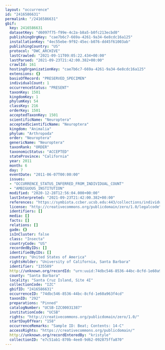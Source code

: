 ```yaml
---
layout: "occurrence"
id: "2416586631"
permalink: "/2416586631"
gbif:
  key: 2416586631
  datasetKey: "d6097f75-f99e-4c2a-b8a5-b0fc213ecbd0"
  publishingOrgKey: "cae7b6c7-669a-4261-9a34-6e8cdc16a125"
  installationKey: "4ec55ebe-9f92-45ec-b076-dd45f61003ab"
  publishingCountry: "US"
  protocol: "DWC_ARCHIVE"
  lastCrawled: "2021-09-11T09:05:22.434+00:00"
  lastParsed: "2021-09-23T21:42:00.382+00:00"
  crawlId: 161
  hostingOrganizationKey: "cae7b6c7-669a-4261-9a34-6e8cdc16a125"
  extensions: {}
  basisOfRecord: "PRESERVED_SPECIMEN"
  individualCount: 1
  occurrenceStatus: "PRESENT"
  taxonKey: 1501
  kingdomKey: 1
  phylumKey: 54
  classKey: 216
  orderKey: 1501
  acceptedTaxonKey: 1501
  scientificName: "Neuroptera"
  acceptedScientificName: "Neuroptera"
  kingdom: "Animalia"
  phylum: "Arthropoda"
  order: "Neuroptera"
  genericName: "Neuroptera"
  taxonRank: "ORDER"
  taxonomicStatus: "ACCEPTED"
  stateProvince: "California"
  year: 2011
  month: 6
  day: 7
  eventDate: "2011-06-07T00:00:00"
  issues:
  - "OCCURRENCE_STATUS_INFERRED_FROM_INDIVIDUAL_COUNT"
  - "AMBIGUOUS_INSTITUTION"
  modified: "2020-12-28T12:56:04.000+00:00"
  lastInterpreted: "2021-09-23T21:42:00.382+00:00"
  references: "https://symbiota.ccber.ucsb.edu:443/collections/individual/index.php?occid=135589"
  license: "http://creativecommons.org/publicdomain/zero/1.0/legalcode"
  identifiers: []
  media: []
  facts: []
  relations: []
  gadm: {}
  isInCluster: false
  class: "Insecta"
  countryCode: "US"
  recordedByIDs: []
  identifiedByIDs: []
  country: "United States of America"
  rightsHolder: "University of California, Santa Barbara"
  identifier: "135589"
  http://unknown.org/recordId: "urn:uuid:74dbc546-8536-44bc-8cfd-1e60a963f4cd"
  county: "Santa Barbara"
  locality: "Santa Cruz Island, Site 4I"
  collectionCode: "IZC"
  gbifID: "2416586631"
  occurrenceID: "74dbc546-8536-44bc-8cfd-1e60a963f4cd"
  taxonID: "292"
  preparations: "Pinned"
  catalogNumber: "UCSB-IZC00031387"
  institutionCode: "UCSB"
  rights: "http://creativecommons.org/publicdomain/zero/1.0/"
  startDayOfYear: "158"
  occurrenceRemarks: "Sample ID: Beat; Contents: 14-C"
  accessRights: "https://creativecommons.org/publicdomain/"
  http://unknown.org/recordEnteredBy: "kristyle"
  collectionID: "e7c51ab1-870b-4ee8-9d62-092875ffa870"
---
```

